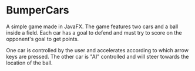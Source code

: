 # BumperCars

A simple game made in JavaFX. The game features two cars and a ball inside a field. Each car has a goal to defend and must try to score on the opponent's goal to get points.

One car is controlled by the user and accelerates according to which arrow keys are pressed. The other car is "AI" controlled and will steer towards the location of the ball.
